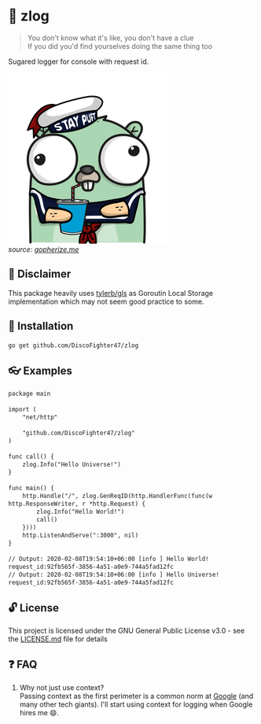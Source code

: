 # :memo: zlog
> You don't know what it's like, you don't have a clue  
If you did you'd find yourselves doing the same thing too

Sugared logger for console with request id.

![](image/zlog_gopher.png)  
*source: [gopherize.me](https://gopherize.me)*

## :traffic_light: Disclaimer

This package heavily uses [tylerb/gls](https://github.com/tylerb/gls) as Goroutin Local Storage implementation which may not seem good practice to some.

## :rocket: Installation

```sh
go get github.com/DiscoFighter47/zlog
```

## :eyeglasses: Examples
```
package main

import (
	"net/http"

	"github.com/DiscoFighter47/zlog"
)

func call() {
	zlog.Info("Hello Universe!")
}

func main() {
	http.Handle("/", zlog.GenReqID(http.HandlerFunc(func(w http.ResponseWriter, r *http.Request) {
		zlog.Info("Hello World!")
		call()
	})))
	http.ListenAndServe(":3000", nil)
}

// Output: 2020-02-08T19:54:10+06:00 [info ] Hello World! request_id:92fb565f-3856-4a51-a0e9-744a5fad12fc
// Output: 2020-02-08T19:54:10+06:00 [info ] Hello Universe! request_id:92fb565f-3856-4a51-a0e9-744a5fad12fc
```

## :unlock: License

This project is licensed under the GNU General Public License v3.0 - see the [LICENSE.md](LICENSE.md) file for details

## :question: FAQ

1. Why not just use context?  
Passing context as the first perimeter is a common norm at [Google](https://about.google) (and many other tech giants). I'll start using context for logging when Google hires me :smile:.